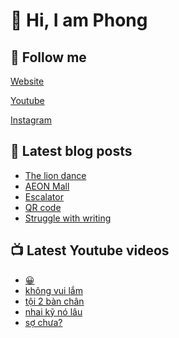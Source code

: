 # 👋 Hi, I am Phong

## 🔗 Follow me

[Website](https://phongever.xyz "Website")

[Youtube](https://www.youtube.com/@phongever "Youtube")

[Instagram](https://www.instagram.com/phongever "Instagram")

## 📝 Latest blog posts

<!-- BLOG-POST-LIST:START -->
- [The lion dance](https://phongever.xyz/blog/the-lion-dance/)
- [AEON Mall](https://phongever.xyz/blog/aeon-mall-1/)
- [Escalator](https://phongever.xyz/blog/escalator/)
- [QR code](https://phongever.xyz/blog/qr-code/)
- [Struggle with writing](https://phongever.xyz/blog/struggle-with-writing/)
<!-- BLOG-POST-LIST:END -->

## 📺 Latest Youtube videos

<!-- YOUTUBE-VIDEO-LIST:START -->
- [😀](https://www.youtube.com/shorts/kIxzpXKYQww)
- [không vui lắm](https://www.youtube.com/shorts/acSs_rdVT3w)
- [tội 2 bàn chân](https://www.youtube.com/shorts/_L1S30gtYjY)
- [nhai kỹ nó lâu](https://www.youtube.com/shorts/6PRNTMGYCvQ)
- [sợ chưa?](https://www.youtube.com/shorts/_61soPlX1UE)
<!-- YOUTUBE-VIDEO-LIST:END -->
